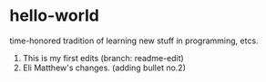 # hello-world
time-honored tradition of learning new stuff in programming, etcs.

1. This is my first edits (branch: readme-edit)
2. Eli Matthew's changes. (adding bullet no.2)
